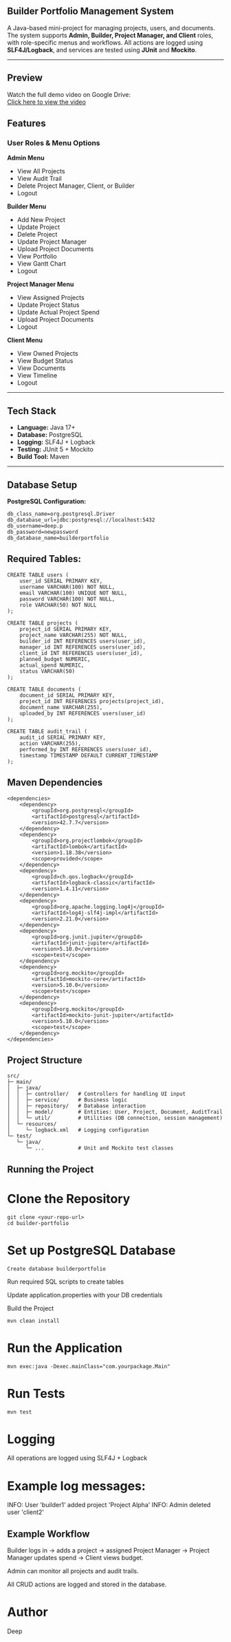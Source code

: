 ## Builder Portfolio Management System

A Java-based mini-project for managing projects, users, and documents. The system supports **Admin, Builder, Project Manager, and Client** roles, with role-specific menus and workflows. All actions are logged using **SLF4J/Logback**, and services are tested using **JUnit** and **Mockito**.

---
## Preview
Watch the full demo video on Google Drive:  
[Click here to view the video](https://drive.google.com/file/d/FILE_ID/view?usp=sharing)


## Features

### User Roles & Menu Options

**Admin Menu**
- View All Projects
- View Audit Trail
- Delete Project Manager, Client, or Builder
- Logout

**Builder Menu**
- Add New Project
- Update Project
- Delete Project
- Update Project Manager
- Upload Project Documents
- View Portfolio
- View Gantt Chart
- Logout

**Project Manager Menu**
- View Assigned Projects
- Update Project Status
- Update Actual Project Spend
- Upload Project Documents
- Logout

**Client Menu**
- View Owned Projects
- View Budget Status
- View Documents
- View Timeline
- Logout

---

## Tech Stack

- **Language:** Java 17+
- **Database:** PostgreSQL
- **Logging:** SLF4J + Logback
- **Testing:** JUnit 5 + Mockito
- **Build Tool:** Maven

---

## Database Setup

**PostgreSQL Configuration:**

```properties
db_class_name=org.postgresql.Driver
db_database_url=jdbc:postgresql://localhost:5432
db_username=deep.p
db_password=newpassword
db_database_name=builderportfolio
```

## Required Tables:
```
CREATE TABLE users (
    user_id SERIAL PRIMARY KEY,
    username VARCHAR(100) NOT NULL,
    email VARCHAR(100) UNIQUE NOT NULL,
    password VARCHAR(100) NOT NULL,
    role VARCHAR(50) NOT NULL
);
```
```
CREATE TABLE projects (
    project_id SERIAL PRIMARY KEY,
    project_name VARCHAR(255) NOT NULL,
    builder_id INT REFERENCES users(user_id),
    manager_id INT REFERENCES users(user_id),
    client_id INT REFERENCES users(user_id),
    planned_budget NUMERIC,
    actual_spend NUMERIC,
    status VARCHAR(50)
);
```
```
CREATE TABLE documents (
    document_id SERIAL PRIMARY KEY,
    project_id INT REFERENCES projects(project_id),
    document_name VARCHAR(255),
    uploaded_by INT REFERENCES users(user_id)
);
```
```
CREATE TABLE audit_trail (
    audit_id SERIAL PRIMARY KEY,
    action VARCHAR(255),
    performed_by INT REFERENCES users(user_id),
    timestamp TIMESTAMP DEFAULT CURRENT_TIMESTAMP
);
```
## Maven Dependencies

```
<dependencies>
    <dependency>
        <groupId>org.postgresql</groupId>
        <artifactId>postgresql</artifactId>
        <version>42.7.7</version>
    </dependency>
    <dependency>
        <groupId>org.projectlombok</groupId>
        <artifactId>lombok</artifactId>
        <version>1.18.38</version>
        <scope>provided</scope>
    </dependency>
    <dependency>
        <groupId>ch.qos.logback</groupId>
        <artifactId>logback-classic</artifactId>
        <version>1.4.11</version>
    </dependency>
    <dependency>
        <groupId>org.apache.logging.log4j</groupId>
        <artifactId>log4j-slf4j-impl</artifactId>
        <version>2.21.0</version>
    </dependency>
    <dependency>
        <groupId>org.junit.jupiter</groupId>
        <artifactId>junit-jupiter</artifactId>
        <version>5.10.0</version>
        <scope>test</scope>
    </dependency>
    <dependency>
        <groupId>org.mockito</groupId>
        <artifactId>mockito-core</artifactId>
        <version>5.10.0</version>
        <scope>test</scope>
    </dependency>
    <dependency>
        <groupId>org.mockito</groupId>
        <artifactId>mockito-junit-jupiter</artifactId>
        <version>5.10.0</version>
        <scope>test</scope>
    </dependency>
</dependencies>
```
## Project Structure

```
src/
├─ main/
│  ├─ java/
│  │  ├─ controller/   # Controllers for handling UI input
│  │  ├─ service/      # Business logic
│  │  ├─ repository/   # Database interaction
│  │  ├─ model/        # Entities: User, Project, Document, AuditTrail
│  │  └─ util/         # Utilities (DB connection, session management)
│  └─ resources/
│     └─ logback.xml   # Logging configuration
└─ test/
   └─ java/
      └─ ...           # Unit and Mockito test classes
```

## Running the Project

# Clone the Repository
```
git clone <your-repo-url>
cd builder-portfolio
```
# Set up PostgreSQL Database
```
Create database builderportfolio
```
Run required SQL scripts to create tables

Update application.properties with your DB credentials

Build the Project
```
mvn clean install
```

# Run the Application
```
mvn exec:java -Dexec.mainClass="com.yourpackage.Main"
```

# Run Tests
```
mvn test
```
# Logging

All operations are logged using SLF4J + Logback

# Example log messages:

INFO: User 'builder1' added project 'Project Alpha'
INFO: Admin deleted user 'client2'

## Example Workflow

Builder logs in → adds a project → assigned Project Manager → Project Manager updates spend → Client views budget.

Admin can monitor all projects and audit trails.

All CRUD actions are logged and stored in the database.

# Author

Deep
